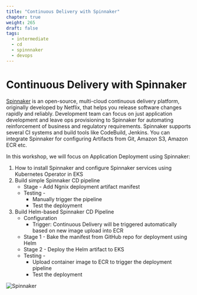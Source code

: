 ```yaml
---
title: "Continuous Delivery with Spinnaker"
chapter: true
weight: 265
draft: false
tags:
  - intermediate
  - cd
  - spinnnaker
  - devops
---
```


# Continuous Delivery with Spinnaker
[Spinnaker](https://spinnaker.io/concepts/) is an open-source, multi-cloud continuous delivery platform, originally developed by Netflix, that helps you release software changes rapidly and reliably. Development team can focus on just application development and leave ops provisioning to Spinnaker for automating reinforcement of business and regulatory requirements. Spinnaker supports several CI systems and build tools like CodeBuild, Jenkins. You can integrate Spinnaker for configuring Artifacts from Git, Amazon S3, Amazon ECR etc.

In this workshop, we will focus on Application Deployment using Spinnaker:
1. How to install Spinnaker and configure Spinnaker services using Kubernetes Operator in EKS
2. Build simple Spinnaker CD pipeline
	- Stage - Add Ngnix deployment artifact manifest
	- Testing -
		- Manually trigger the pipeline
		- Test the deployment
3. Build Helm-based Spinnaker CD Pipeline
	- Configuration
	 	- Trigger: Continuous Delivery will be triggered automatically based on new image upload into ECR 
	- Stage 1 - Bake the manifest from GitHub repo for deployment using Helm
	- Stage 2 - Deploy the Helm artifact to EKS
	- Testing - 
		- Upload container image to ECR to trigger the deployment pipeline
		- Test the deployment 

![Spinnaker](/images/spinnnaker/architecture-s.png)


